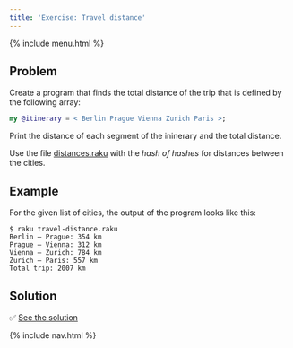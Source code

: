 ```yaml
---
title: 'Exercise: Travel distance'
---
```


{% include menu.html %}

## Problem

Create a program that finds the total distance of the trip that is defined by the following array:

```raku
my @itinerary = < Berlin Prague Vienna Zurich Paris >;
```

Print the distance of each segment of the ininerary and the total distance.

Use the file [distances.raku](https://github.com/ash/raku-course/blob/master/essentials/associatives/exercises/travel-distance/distances.raku) with the _hash of hashes_ for distances between the cities.

## Example

For the given list of cities, the output of the program looks like this:

```console
$ raku travel-distance.raku
Berlin — Prague: 354 km
Prague — Vienna: 312 km
Vienna — Zurich: 784 km
Zurich — Paris: 557 km
Total trip: 2007 km
```

## Solution

✅ [See the solution](solution)

{% include nav.html %}

